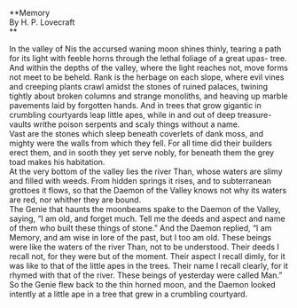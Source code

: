   
**Memory  
By H. P. Lovecraft  
**  

In the valley of Nis the accursed waning moon shines thinly, tearing a path
for its light with feeble horns through the lethal foliage of a great upas-
tree. And within the depths of the valley, where the light reaches not, move
forms not meet to be beheld. Rank is the herbage on each slope, where evil
vines and creeping plants crawl amidst the stones of ruined palaces, twining
tightly about broken columns and strange monoliths, and heaving up marble
pavements laid by forgotten hands. And in trees that grow gigantic in
crumbling courtyards leap little apes, while in and out of deep treasure-
vaults writhe poison serpents and scaly things without a name.  
Vast are the stones which sleep beneath coverlets of dank moss, and mighty
were the walls from which they fell. For all time did their builders erect
them, and in sooth they yet serve nobly, for beneath them the grey toad makes
his habitation.  
At the very bottom of the valley lies the river Than, whose waters are slimy
and filled with weeds. From hidden springs it rises, and to subterranean
grottoes it flows, so that the Daemon of the Valley knows not why its waters
are red, nor whither they are bound.  
The Genie that haunts the moonbeams spake to the Daemon of the Valley, saying,
“I am old, and forget much. Tell me the deeds and aspect and name of them who
built these things of stone.” And the Daemon replied, “I am Memory, and am
wise in lore of the past, but I too am old. These beings were like the waters
of the river Than, not to be understood. Their deeds I recall not, for they
were but of the moment. Their aspect I recall dimly, for it was like to that
of the little apes in the trees. Their name I recall clearly, for it rhymed
with that of the river. These beings of yesterday were called Man.”  
So the Genie flew back to the thin horned moon, and the Daemon looked intently
at a little ape in a tree that grew in a crumbling courtyard.  

